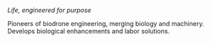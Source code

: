 *Life, engineered for purpose*

Pioneers of biodrone engineering, merging biology and machinery.
Develops biological enhancements and labor solutions.